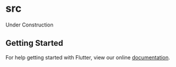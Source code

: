 # src

Under Construction

## Getting Started

For help getting started with Flutter, view our online
[documentation](https://flutter.io/).
